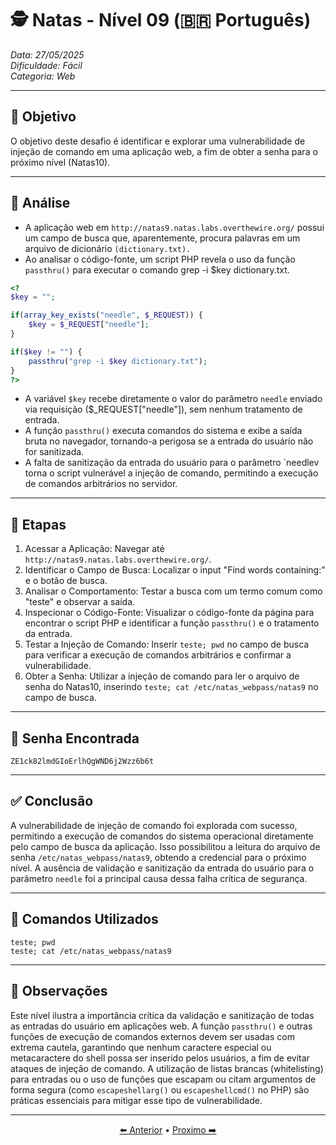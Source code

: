 # 🕵️ Natas - Nível 09 (🇧🇷 Português)  
*Data: 27/05/2025*  
*Dificuldade: Fácil*   
*Categoria: Web* 

---

## 🎯 Objetivo

O objetivo deste desafio é identificar e explorar uma vulnerabilidade de injeção de comando em uma aplicação web, a fim de obter a senha para o próximo nível (Natas10).

---

## 🔎 Análise

- A aplicação web em `http://natas9.natas.labs.overthewire.org/` possui um campo de busca que, aparentemente, procura palavras em um arquivo de dicionário `(dictionary.txt).`   
- Ao analisar o código-fonte, um script PHP revela o uso da função `passthru()` para executar o comando grep -i $key dictionary.txt.   
```php
<?
$key = "";

if(array_key_exists("needle", $_REQUEST)) {
    $key = $_REQUEST["needle"];
}

if($key != "") {
    passthru("grep -i $key dictionary.txt");
}
?>
```

- A variável `$key` recebe diretamente o valor do parâmetro `needle` enviado via requisição ($_REQUEST["needle"]), sem nenhum tratamento de entrada.  
- A função `passthru()` executa comandos do sistema e exibe a saída bruta no navegador, tornando-a perigosa se a entrada do usuário não for sanitizada.  
- A falta de sanitização da entrada do usuário para o parâmetro `needlev torna o script vulnerável a injeção de comando, permitindo a execução de comandos arbitrários no servidor.   

---

## 🧱 Etapas

1. Acessar a Aplicação: Navegar até `http://natas9.natas.labs.overthewire.org/`.  
2. Identificar o Campo de Busca: Localizar o input "Find words containing:" e o botão de busca.   
3. Analisar o Comportamento: Testar a busca com um termo comum como "teste" e observar a saída.   
4. Inspecionar o Código-Fonte: Visualizar o código-fonte da página para encontrar o script PHP e identificar a função `passthru()` e o tratamento da entrada.   
5. Testar a Injeção de Comando: Inserir `teste; pwd` no campo de busca para verificar a execução de comandos arbitrários e confirmar a vulnerabilidade.
6. Obter a Senha: Utilizar a injeção de comando para ler o arquivo de senha do Natas10, inserindo `teste; cat /etc/natas_webpass/natas9` no campo de busca.   

---

## 🔑 Senha Encontrada

```
ZE1ck82lmdGIoErlhQgWND6j2Wzz6b6t
```

---

## ✅ Conclusão

A vulnerabilidade de injeção de comando foi explorada com sucesso, permitindo a execução de comandos do sistema operacional diretamente pelo campo de busca da aplicação. Isso possibilitou a leitura do arquivo de senha `/etc/natas_webpass/natas9`, obtendo a credencial para o próximo nível. A ausência de validação e sanitização da entrada do usuário para o parâmetro `needle` foi a principal causa dessa falha crítica de segurança.  

---

## 🧪 Comandos Utilizados

`teste; pwd`  
`teste; cat /etc/natas_webpass/natas9`

---

## 🧠 Observações

Este nível ilustra a importância crítica da validação e sanitização de todas as entradas do usuário em aplicações web. A função `passthru()` e outras funções de execução de comandos externos devem ser usadas com extrema cautela, garantindo que nenhum caractere especial ou metacaractere do shell possa ser inserido pelos usuários, a fim de evitar ataques de injeção de comando. A utilização de listas brancas (whitelisting) para entradas ou o uso de funções que escapam ou citam argumentos de forma segura (como `escapeshellarg()` ou `escapeshellcmd()` no PHP) são práticas essenciais para mitigar esse tipo de vulnerabilidade.

---

<p align="center"> <a href="../Natas08/Readme-BR.md">⬅️ Anterior</a> • <a href="../Natas10/Readme-BR.md">Proximo ➡️</a> </p>
